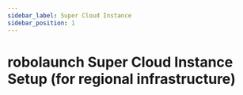 ```yaml
---
sidebar_label: Super Cloud Instance
sidebar_position: 1
---
```

# robolaunch Super Cloud Instance Setup (for regional infrastructure)